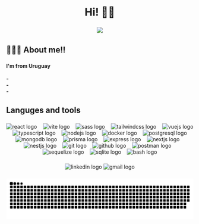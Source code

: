 <h1 align="center">Hi! 👋🏼</h1>

###

<div align="center">
  <img height="150" src="https://media1.giphy.com/media/v1.Y2lkPTc5MGI3NjExYWRqZTJ4ZnBvZ2Vpc2JrbGVpNmwzbWQ4cWcwZWZhcndvdWhxOW5hOSZlcD12MV9pbnRlcm5hbF9naWZfYnlfaWQmY3Q9Zw/3o6ZtodgtXG3WSYKGs/giphy.gif"  />
</div>

###

<h2 align="left">👨🏽‍💻 About me!!</h2>

###

<h4 align="left">I'm from Uruguay<br><br>-<br>-<br>-</h4>

###

<h2 align="left">Languges and tools</h2>

###

<div align="center">
  <img src="https://cdn.simpleicons.org/react/61DAFB" height="25" alt="react logo"  />
  <img width="8" />
  <img src="https://cdn.simpleicons.org/vite/646CFF" height="25" alt="vite logo"  />
  <img width="8" />
  <img src="https://cdn.simpleicons.org/sass/CC6699" height="25" alt="sass logo"  />
  <img width="8" />
  <img src="https://cdn.simpleicons.org/tailwindcss/06B6D4" height="25" alt="tailwindcss logo"  />
  <img width="8" />
  <img src="https://cdn.simpleicons.org/vuedotjs/4FC08D" height="25" alt="vuejs logo"  />
  <img width="8" />
  <img src="https://cdn.simpleicons.org/typescript/3178C6" height="25" alt="typescript logo"  />
  <img width="8" />
  <img src="https://cdn.simpleicons.org/nodedotjs/339933" height="25" alt="nodejs logo"  />
  <img width="8" />
  <img src="https://cdn.simpleicons.org/docker/2496ED" height="25" alt="docker logo"  />
  <img width="8" />
  <img src="https://cdn.simpleicons.org/postgresql/4169E1" height="25" alt="postgresql logo"  />
  <img width="8" />
  <img src="https://cdn.simpleicons.org/mongodb/47A248" height="25" alt="mongodb logo"  />
  <img width="8" />
  <img src="https://cdn.simpleicons.org/prisma/2D3748" height="25" alt="prisma logo"  />
  <img width="8" />
  <img src="https://cdn.simpleicons.org/express/000000" height="25" alt="express logo"  />
  <img width="8" />
  <img src="https://cdn.simpleicons.org/nextdotjs/000000" height="25" alt="nextjs logo"  />
  <img width="8" />
  <img src="https://cdn.simpleicons.org/nestjs/E0234E" height="25" alt="nestjs logo"  />
  <img width="8" />
  <img src="https://cdn.simpleicons.org/git/F05032" height="25" alt="git logo"  />
  <img width="8" />
  <img src="https://cdn.simpleicons.org/github/181717" height="25" alt="github logo"  />
  <img width="8" />
  <img src="https://cdn.simpleicons.org/postman/FF6C37" height="25" alt="postman logo"  />
  <img width="8" />
  <img src="https://cdn.simpleicons.org/sequelize/52B0E7" height="25" alt="sequelize logo"  />
  <img width="8" />
  <img src="https://cdn.simpleicons.org/sqlite/003B57" height="25" alt="sqlite logo"  />
  <img width="8" />
  <img src="https://cdn.simpleicons.org/gnubash/4EAA25" height="25" alt="bash logo"  />
</div>

###

<div align="center">
  <img src="https://img.shields.io/static/v1?message=LinkedIn&logo=linkedin&label=&color=0077B5&logoColor=white&labelColor=&style=flat" height="25" alt="linkedin logo"  />
  <img src="https://img.shields.io/static/v1?message=Gmail&logo=gmail&label=&color=D14836&logoColor=white&labelColor=&style=flat" height="25" alt="gmail logo"  />
</div>

###

<img src="https://raw.githubusercontent.com/egonella/egonella/output/snake.svg" alt="Snake animation" />

###
